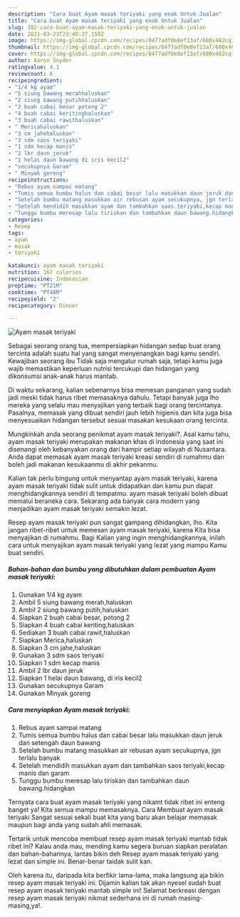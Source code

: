 ```yaml
---
description: "Cara buat Ayam masak teriyaki yang enak Untuk Jualan"
title: "Cara buat Ayam masak teriyaki yang enak Untuk Jualan"
slug: 382-cara-buat-ayam-masak-teriyaki-yang-enak-untuk-jualan
date: 2021-03-23T23:40:37.158Z
image: https://img-global.cpcdn.com/recipes/8477adf0e8ef13af/680x482cq70/ayam-masak-teriyaki-foto-resep-utama.jpg
thumbnail: https://img-global.cpcdn.com/recipes/8477adf0e8ef13af/680x482cq70/ayam-masak-teriyaki-foto-resep-utama.jpg
cover: https://img-global.cpcdn.com/recipes/8477adf0e8ef13af/680x482cq70/ayam-masak-teriyaki-foto-resep-utama.jpg
author: Aaron Snyder
ratingvalue: 4.1
reviewcount: 6
recipeingredient:
- "1/4 kg ayam"
- "5 siung bawang merahhaluskan"
- "2 siung bawang putihhaluskan"
- "2 buah cabai besar potong 2"
- "4 buah cabai keritinghaluskan"
- "3 buah cabai rawithaluskan"
- " Mericahaluskan"
- "3 cm jahehaluskan"
- "3 sdm saos teriyaki"
- "1 sdm kecap manis"
- "2 lbr daun jeruk"
- "1 helai daun bawang di iris kecil2"
- "secukupnya Garam"
- " Minyak goreng"
recipeinstructions:
- "Rebus ayam sampai matang"
- "Tumis semua bumbu halus dan cabai besar lalu masukkan daun jeruk dan setengah daun bawang"
- "Setelah bumbu matang masukkan air rebusan ayam secukupnya, jgn terlalu banyak"
- "Setelah mendidih masukkan ayam dan tambahkan saos teriyaki,kecap manis dan garam"
- "Tunggu bumbu meresap lalu tiriskan dan tambahkan daun bawang.hidangkan"
categories:
- Resep
tags:
- ayam
- masak
- teriyaki

katakunci: ayam masak teriyaki 
nutrition: 167 calories
recipecuisine: Indonesian
preptime: "PT21M"
cooktime: "PT40M"
recipeyield: "2"
recipecategory: Dinner

---
```



![Ayam masak teriyaki](https://img-global.cpcdn.com/recipes/8477adf0e8ef13af/680x482cq70/ayam-masak-teriyaki-foto-resep-utama.jpg)

Sebagai seorang orang tua, mempersiapkan hidangan sedap buat orang tercinta adalah suatu hal yang sangat menyenangkan bagi kamu sendiri. Kewajiban seorang ibu Tidak saja mengatur rumah saja, tetapi kamu juga wajib memastikan keperluan nutrisi tercukupi dan hidangan yang dikonsumsi anak-anak harus mantab.

Di waktu  sekarang, kalian sebenarnya bisa memesan panganan yang sudah jadi meski tidak harus ribet memasaknya dahulu. Tetapi banyak juga lho mereka yang selalu mau menyajikan yang terbaik bagi orang tercintanya. Pasalnya, memasak yang dibuat sendiri jauh lebih higienis dan kita juga bisa menyesuaikan hidangan tersebut sesuai masakan kesukaan orang tercinta. 



Mungkinkah anda seorang penikmat ayam masak teriyaki?. Asal kamu tahu, ayam masak teriyaki merupakan makanan khas di Indonesia yang saat ini disenangi oleh kebanyakan orang dari hampir setiap wilayah di Nusantara. Anda dapat memasak ayam masak teriyaki kreasi sendiri di rumahmu dan boleh jadi makanan kesukaanmu di akhir pekanmu.

Kalian tak perlu bingung untuk menyantap ayam masak teriyaki, karena ayam masak teriyaki tidak sulit untuk didapatkan dan kamu pun dapat menghidangkannya sendiri di tempatmu. ayam masak teriyaki boleh dibuat memalui beraneka cara. Sekarang ada banyak cara modern yang menjadikan ayam masak teriyaki semakin lezat.

Resep ayam masak teriyaki pun sangat gampang dihidangkan, lho. Kita jangan ribet-ribet untuk memesan ayam masak teriyaki, karena Kita bisa menyajikan di rumahmu. Bagi Kalian yang ingin menghidangkannya, inilah cara untuk menyajikan ayam masak teriyaki yang lezat yang mampu Kamu buat sendiri.

<!--inarticleads1-->

##### Bahan-bahan dan bumbu yang dibutuhkan dalam pembuatan Ayam masak teriyaki:

1. Gunakan 1/4 kg ayam
1. Ambil 5 siung bawang merah,haluskan
1. Ambil 2 siung bawang putih,haluskan
1. Siapkan 2 buah cabai besar, potong 2
1. Siapkan 4 buah cabai keriting,haluskan
1. Sediakan 3 buah cabai rawit,haluskan
1. Siapkan  Merica,haluskan
1. Siapkan 3 cm jahe,haluskan
1. Gunakan 3 sdm saos teriyaki
1. Siapkan 1 sdm kecap manis
1. Ambil 2 lbr daun jeruk
1. Siapkan 1 helai daun bawang, di iris kecil2
1. Gunakan secukupnya Garam
1. Gunakan  Minyak goreng




<!--inarticleads2-->

##### Cara menyiapkan Ayam masak teriyaki:

1. Rebus ayam sampai matang
1. Tumis semua bumbu halus dan cabai besar lalu masukkan daun jeruk dan setengah daun bawang
1. Setelah bumbu matang masukkan air rebusan ayam secukupnya, jgn terlalu banyak
1. Setelah mendidih masukkan ayam dan tambahkan saos teriyaki,kecap manis dan garam
1. Tunggu bumbu meresap lalu tiriskan dan tambahkan daun bawang.hidangkan




Ternyata cara buat ayam masak teriyaki yang nikamt tidak ribet ini enteng banget ya! Kita semua mampu memasaknya. Cara Membuat ayam masak teriyaki Sangat sesuai sekali buat kita yang baru akan belajar memasak maupun bagi anda yang sudah ahli memasak.

Tertarik untuk mencoba membuat resep ayam masak teriyaki mantab tidak ribet ini? Kalau anda mau, mending kamu segera buruan siapkan peralatan dan bahan-bahannya, lantas bikin deh Resep ayam masak teriyaki yang lezat dan simple ini. Benar-benar taidak sulit kan. 

Oleh karena itu, daripada kita berfikir lama-lama, maka langsung aja bikin resep ayam masak teriyaki ini. Dijamin kalian tak akan nyesel sudah buat resep ayam masak teriyaki mantab simple ini! Selamat berkreasi dengan resep ayam masak teriyaki nikmat sederhana ini di rumah masing-masing,ya!.

